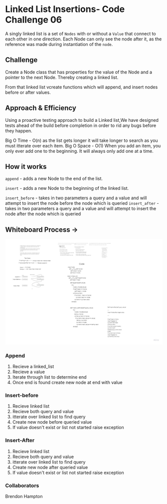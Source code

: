 # Linked List Insertions- Code Challenge 06

A singly linked list is a set of `Nodes` with or without a `Value` that connect to each other in one direction. Each Node can only see the node after it, as the reference was made during instantiation of the `node`.  

## Challenge

Create a Node class that has properties for the value of the Node and a pointer to the next Node. Thereby creating a linked list.

From that linked list vcreate functions which will append, and insert nodes before or after values. 

## Approach & Efficiency

Using a proactive testing approach to build a Linked list,We  have designed tests ahead of the build before completion in order to rid any bugs before they happen.

Big O Time - O(n) as the list gets longer it will take longer to search as you must itterate over each item. 
Big O Space - O(1) When you add an item, you only ever add one to the beginning. It will always only add one at a time. 

## How it works

`append` - adds a new Node to the end of the list.

`insert` - adds a new Node to the beginning of the linked list.

`insert_before` - takes in two parameters a query and a value and will attempt to insert the node before the node which is queried
`insert_after` - takes in two parameters a query and a value and will attempt to insert the node after the node which is queried


## Whiteboard Process -> 

![Code Challenge 06](./Linked_Lists_insertions.jpg)

### Append

1. Recieve a linked_list
2. Recieve a value
2. Iterate through list to determine end
3. Once end is found create new node at end with value

### Insert-before

1. Recieve linked list
2. Recieve both query and value
3. itterate over linked list to find query
4. Create new node before queried value
5. If value doesn't exist or list not started raise exception

### Insert-After

1. Recieve linked list
2. Recieve both query and value
3. itterate over linked list to find query
4. Create new node after queried value
5. If value doesn't exist or list not started raise exception




### Collaborators


Brendon Hampton